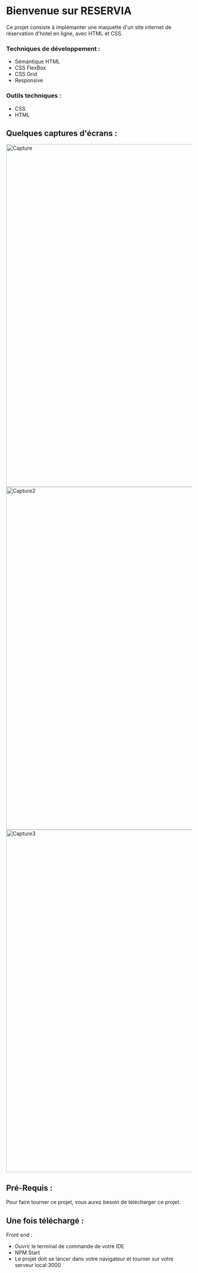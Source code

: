# Bienvenue sur RESERVIA

Ce projet consiste à implémanter une maquette d'un site internet de réservation d'hotel en ligne, avec HTML et CSS.

### Techniques de développement :

- Sémantique HTML
- CSS FlexBox
- CSS Grid
- Responsive


### Outils techniques :

- CSS
- HTML


## Quelques captures d'écrans : 

<img width="930" alt="Capture" src="https://user-images.githubusercontent.com/73883090/152122424-2a1744d4-9b54-45b8-ad17-bd717bb654de.PNG">

<img width="930" alt="Capture2" src="https://user-images.githubusercontent.com/73883090/152122494-b324d909-c141-47a8-912d-d144cef596ad.PNG">

<img width="930" alt="Capture3" src="https://user-images.githubusercontent.com/73883090/152122523-7990eb12-aa31-4875-96ce-0963d43f0bc8.PNG">



## Pré-Requis :
Pour faire tourner ce projet, vous aurez besoin de télécharger ce projet.


## Une fois téléchargé :

Front end : 
- Ouvrir le terminal de commande de votre IDE
- NPM Start
- Le projet doit se lancer dans votre navigateur et tourner sur votre serveur local:3000
